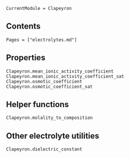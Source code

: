 ```@meta
CurrentModule = Clapeyron
```

## Contents

```@contents
Pages = ["electrolytes.md"]
```

## Properties

```@docs
Clapeyron.mean_ionic_activity_coefficient
Clapeyron.mean_ionic_activity_coefficient_sat
Clapeyron.osmotic_coefficient
Clapeyron.osmotic_coefficient_sat
```

## Helper functions

```@docs
Clapeyron.molality_to_composition
```

## Other electrolyte utilities

```@docs
Clapeyron.dielectric_constant
```